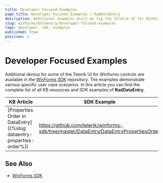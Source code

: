 ```yaml
---
title: Developer Focused Examples
page_title: Developer Focused Examples | RadDataEntry
description: Additional examples built on top the Telerik UI for WinForms RadDataEntry control.
slug: winforms/dataentry/developer-focused-examples
tags: developer, sdk, examples
published: True
position: 2
---
```


# Developer Focused Examples

Additional demos for some of the Telerik UI for Winforms controls are available in the [WinForms SDK](https://github.com/telerik/winforms-sdk) repository. The examples demonstrate various specific user case scenarios. In this article you can find the complete list of all KB resources and SDK examples of **RadDataEntry**.

|KB Article|SDK Example|
|------|------|
|[Properties Order in DataEntry]({%slug dataentry-properties-order%})|https://github.com/telerik/winforms-sdk/tree/master/DataEntry/DataEntryPropertiesOrder|

## See Also

* [WinForms SDK](https://github.com/telerik/winforms-sdk)